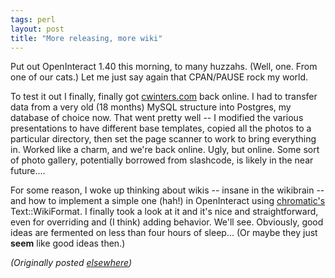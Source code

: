 ```yaml
---
tags: perl
layout: post
title: "More releasing, more wiki"
---
```




<p>Put out OpenInteract 1.40 this morning, to many huzzahs. (Well, one. From one of our cats.) Let me just say again that CPAN/PAUSE rock my world.</p>

<p>To test it out I finally, finally got <a href="http://www.cwinters.com/">cwinters.com</a> back online. I had to transfer data from a very old (18 months) MySQL structure into Postgres, my database of choice now. That went pretty well -- I modified the various presentations to have different base templates, copied all the photos to a particular directory, then set the page scanner to work to bring everything in. Worked like a charm, and we're back online. Ugly, but online. Some sort of photo gallery, potentially borrowed from slashcode, is likely in the near future....</p>

<p>For some reason, I woke up thinking about wikis -- insane in the wikibrain -- and how to implement a simple one (hah!) in OpenInteract using <a href="/~chromatic/">chromatic's</a> Text::WikiFormat. I finally took a look at it and it's nice and straightforward, even for overriding and (I think) adding behavior. We'll see. Obviously, good ideas are fermented on less than four hours of sleep... (Or maybe they just <b>seem</b> like good ideas then.)</p>


<p><em>(Originally posted <a href="http://use.perl.org/~lachoy/journal/4734">elsewhere</a>)</em></p>


